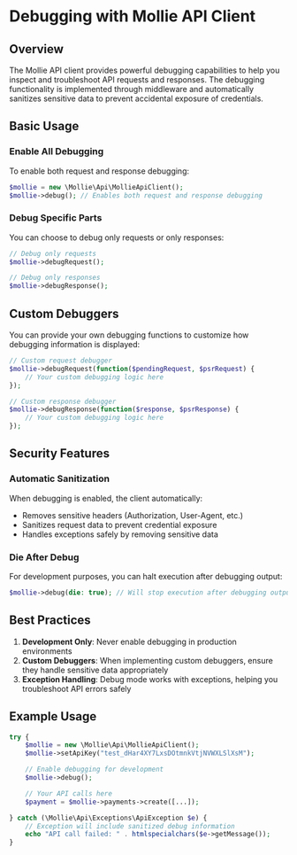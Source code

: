 # Debugging with Mollie API Client

## Overview

The Mollie API client provides powerful debugging capabilities to help you inspect and troubleshoot API requests and responses. The debugging functionality is implemented through middleware and automatically sanitizes sensitive data to prevent accidental exposure of credentials.

## Basic Usage

### Enable All Debugging

To enable both request and response debugging:

```php
$mollie = new \Mollie\Api\MollieApiClient();
$mollie->debug(); // Enables both request and response debugging
```

### Debug Specific Parts

You can choose to debug only requests or only responses:

```php
// Debug only requests
$mollie->debugRequest();

// Debug only responses
$mollie->debugResponse();
```

## Custom Debuggers

You can provide your own debugging functions to customize how debugging information is displayed:

```php
// Custom request debugger
$mollie->debugRequest(function($pendingRequest, $psrRequest) {
    // Your custom debugging logic here
});

// Custom response debugger
$mollie->debugResponse(function($response, $psrResponse) {
    // Your custom debugging logic here
});
```

## Security Features

### Automatic Sanitization

When debugging is enabled, the client automatically:
- Removes sensitive headers (Authorization, User-Agent, etc.)
- Sanitizes request data to prevent credential exposure
- Handles exceptions safely by removing sensitive data

### Die After Debug

For development purposes, you can halt execution after debugging output:

```php
$mollie->debug(die: true); // Will stop execution after debugging output
```

## Best Practices

1. **Development Only**: Never enable debugging in production environments
2. **Custom Debuggers**: When implementing custom debuggers, ensure they handle sensitive data appropriately
3. **Exception Handling**: Debug mode works with exceptions, helping you troubleshoot API errors safely

## Example Usage

```php
try {
    $mollie = new \Mollie\Api\MollieApiClient();
    $mollie->setApiKey("test_dHar4XY7LxsDOtmnkVtjNVWXLSlXsM");

    // Enable debugging for development
    $mollie->debug();

    // Your API calls here
    $payment = $mollie->payments->create([...]);

} catch (\Mollie\Api\Exceptions\ApiException $e) {
    // Exception will include sanitized debug information
    echo "API call failed: " . htmlspecialchars($e->getMessage());
}
```
